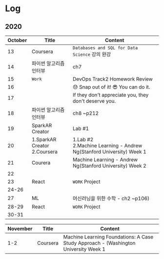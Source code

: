 # Log

## 2020
|October|Title|Content|
|-|-|-|
|13|Coursera| `Databases and SQL for Data Science` 강의 완강|
|14|파이썬 알고리즘 인터뷰|ch7|
|15|`Work`|DevOps Track2 Homework Review|
|16||😓 Snap out of it! 😎 You can do it.|
|17||If they don't appreciate you, they don't deserve you.|
|18|파이썬 알고리즘 인터뷰|ch8 ~p212|
|19|SparkAR Creator|Lab #1|
|20|1.SparkAR Creator <br> 2.Coursera|1.Lab #2<br>2.Machine Learning - Andrew Ng(Stanford University) Week 1|
|21|Courera|Machine Learning - Andrew Ng(Stanford University) Week 2|
|22|||
|23|React|`WORK` Project|
|24-26|||
|27|ML|머신러닝을 위한 수학 - ch2 ~p106)|
|28-29|React|`WORK` Project|
|30-31|||

|November|Title|Content|
|-|-|-|
|1-2|Coursera|Machine Learning Foundations: A Case Study Approach - (Washington University Week 1|